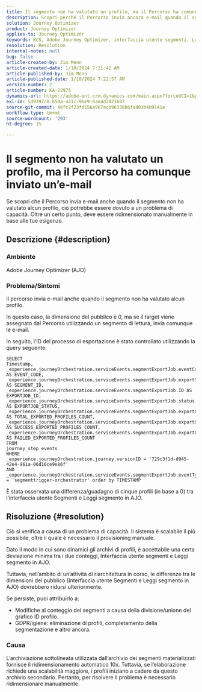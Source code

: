```yaml
---
title: Il segmento non ha valutato un profilo, ma il Percorso ha comunque inviato un’e-mail
description: Scopri perché il Percorso invia ancora e-mail quando il segmento non ha valutato alcun profilo. Per aumentare la capacità è necessaria la scalabilità manuale.
solution: Journey Optimizer
product: Journey Optimizer
applies-to: Journey Optimizer
keywords: KCS, Adobe Journey Optimizer, interfaccia utente segmenti, Leggi segmento in AJO
resolution: Resolution
internal-notes: null
bug: false
article-created-by: Jim Menn
article-created-date: 1/10/2024 7:21:42 AM
article-published-by: Jim Menn
article-published-date: 1/10/2024 7:22:57 AM
version-number: 2
article-number: KA-22975
dynamics-url: https://adobe-ent.crm.dynamics.com/main.aspx?forceUCI=1&pagetype=entityrecord&etn=knowledgearticle&id=74896ee6-88af-ee11-a569-6045bd006268
exl-id: 5d9397c8-b50a-441c-9be9-6ae4d3421b87
source-git-commit: 46fc2f23fd556a987acb96338b6fad03b489141e
workflow-type: tm+mt
source-wordcount: '293'
ht-degree: 1%

---
```


# Il segmento non ha valutato un profilo, ma il Percorso ha comunque inviato un’e-mail


Se scopri che il Percorso invia e-mail anche quando il segmento non ha valutato alcun profilo, ciò potrebbe essere dovuto a un problema di capacità. Oltre un certo punto, deve essere ridimensionato manualmente in base alle tue esigenze.

## Descrizione {#description}


### Ambiente

Adobe Journey Optimizer (AJO)

### Problema/Sintomi

Il percorso invia e-mail anche quando il segmento non ha valutato alcun profilo.

In questo caso, la dimensione del pubblico è 0, ma se il target viene assegnato dal Percorso utilizzando un segmento di lettura, invia comunque le e-mail.

In seguito, l’ID del processo di esportazione è stato controllato utilizzando la query seguente:


```
SELECT
Timestamp,
_experience.journeyOrchestration.serviceEvents.segmentExportJob.eventCode AS EVENT_CODE,
_experience.journeyOrchestration.serviceEvents.segmentExportJob.exportSegmentID AS SEGMENT_ID,
_experience.journeyOrchestration.serviceEvents.segmentExportJob.ID AS EXPORTJOB_ID,
_experience.journeyOrchestration.serviceEvents.segmentExportJob.status AS EXPORTJOB_STATUS,
_experience.journeyOrchestration.serviceEvents.segmentExportJob.exportCountTotal AS TOTAL_EXPORTED_PROFILES_COUNT,
_experience.journeyOrchestration.serviceEvents.segmentExportJob.exportCountRealized AS SUCCESS_EXPORTED_PROFILES_COUNT,
_experience.journeyOrchestration.serviceEvents.segmentExportJob.exportCountFailed AS FAILED_EXPORTED_PROFILES_COUNT
FROM
journey_step_events
WHERE
_experience.journeyOrchestration.journey.versionID = '729c3f1d-d945-42e4-961a-06d16ce9e86f' 
AND
_experience.journeyOrchestration.serviceEvents.segmentExportJob.eventType = 'segmenttrigger-orchestrator' order by TIMESTAMP
```


È stata osservata una differenza/guadagno di cinque profili (in base a 0) tra l’interfaccia utente Segmenti e Leggi segmento in AJO.




## Risoluzione {#resolution}


Ciò si verifica a causa di un problema di capacità. Il sistema è scalabile il più possibile, oltre il quale è necessario il provisioning manuale.

Dato il modo in cui sono dinamici gli archivi di profili, è accettabile una certa deviazione minima tra i due conteggi, Interfaccia utente segmenti e Leggi segmento in AJO.

Tuttavia, nell’ambito di un’attività di riarchitettura in corso, le differenze tra le dimensioni del pubblico (Interfaccia utente Segmenti e Leggi segmento in AJO) dovrebbero ridursi ulteriormente.

Se persiste, puoi attribuirlo a:

- Modifiche al conteggio dei segmenti a causa della divisione/unione del grafico ID profilo.
- GDPR/igiene: eliminazione di profili, completamento della segmentazione e altro ancora.


### Causa

L’archiviazione sottolineata utilizzata dall’archivio dei segmenti materializzati fornisce il ridimensionamento automatico 10x. Tuttavia, se l’elaborazione richiede una scalabilità maggiore, i profili iniziano a cadere da questo archivio secondario. Pertanto, per risolvere il problema è necessario ridimensionare manualmente.
